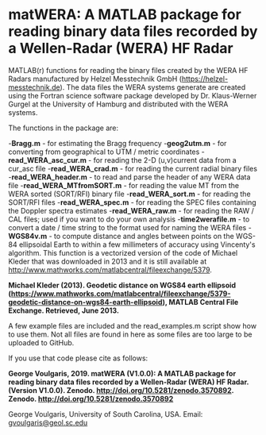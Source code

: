 # matWERA: A MATLAB package for reading binary data files recorded by a Wellen-Radar (WERA) HF Radar

MATLAB(r) functions for reading the binary files created by the WERA HF Radars manufactured by Helzel Messtechnik GmbH (https://helzel-messtechnik.de). The data files the WERA systems generate are created using the Fortran science software package developed by Dr. Klaus-Werner Gurgel at the University of Hamburg and distributed with the WERA systems.

The functions in the package are:

 -**Bragg.m**                  - for estimating the Bragg frequency
 -**geog2utm.m**               - for converting from geographical to UTM / metric coordinates
 -**read_WERA_asc_cur.m**      - for reading the 2-D (u,v)current data from a cur_asc file
 -**read_WERA_crad.m**         - for reading the current radial binary files
 -**read_WERA_header.m**       - to read and parse the header of any WERA data file
 -**read_WERA_MTfromSORT.m**   - for reading the value MT from the WERA sorted (SORT/RFI) binary file
 -**read_WERA_sort.m**         - for reading the SORT/RFI files
 -**read_WERA_spec.m**         - for reading the SPEC files containing the Doppler spectra estimates
 -**read_WERA_raw.m**           - for reading the RAW / CAL files; used if you want to do your own analysis
 -**time2werafile.m**          - to convert a date / time string to the format used for naming the WERA files
 -**WGS84v.m**                 - to compute distance and angles between points on the WGS-84 ellipsoidal Earth to within a few millimeters of accuracy using Vincenty's algorithm. This function is a vectorized version of the code of Michael Kleder that was downloaded in 2013 and it is  still available at http://www.mathworks.com/matlabcentral/fileexchange/5379.
  
**Michael Kleder (2013). Geodetic distance on WGS84 earth ellipsoid (https://www.mathworks.com/matlabcentral/fileexchange/5379-geodetic-distance-on-wgs84-earth-ellipsoid), MATLAB Central File Exchange. Retrieved, June 2013.**

A few example files are included and the read_examples.m script show how to use them. Not all files are found in here as some files are too large to be uploaded to GitHub.

If you use that code please cite as follows: 

**George Voulgaris, 2019. matWERA (V1.0.0): A MATLAB package for reading binary data files recorded by a Wellen-Radar (WERA) HF Radar. (Version V1.0.0). Zenodo. http://doi.org/10.5281/zenodo.3570892. Zenodo. http://doi.org/10.5281/zenodo.3570892**

George Voulgaris, University of South Carolina, USA.
Email: gvoulgaris@geol.sc.edu
